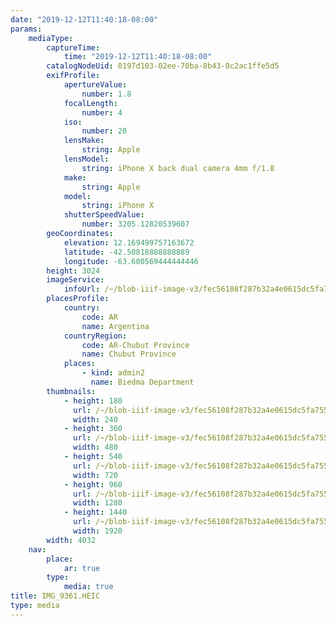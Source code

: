 ```yaml
---
date: "2019-12-12T11:40:18-08:00"
params:
    mediaType:
        captureTime:
            time: "2019-12-12T11:40:18-08:00"
        catalogNodeUid: 0197d103-02ee-70ba-8b43-0c2ac1ffe5d5
        exifProfile:
            apertureValue:
                number: 1.8
            focalLength:
                number: 4
            iso:
                number: 20
            lensMake:
                string: Apple
            lensModel:
                string: iPhone X back dual camera 4mm f/1.8
            make:
                string: Apple
            model:
                string: iPhone X
            shutterSpeedValue:
                number: 3205.12820539607
        geoCoordinates:
            elevation: 12.169499757163672
            latitude: -42.50818888888889
            longitude: -63.600569444444446
        height: 3024
        imageService:
            infoUrl: /~/blob-iiif-image-v3/fec56108f287b32a4e0615dc5fa755f1fec548b6abb8efc5e832c492461e94f6/info.json
        placesProfile:
            country:
                code: AR
                name: Argentina
            countryRegion:
                code: AR-Chubut Province
                name: Chubut Province
            places:
                - kind: admin2
                  name: Biedma Department
        thumbnails:
            - height: 180
              url: /~/blob-iiif-image-v3/fec56108f287b32a4e0615dc5fa755f1fec548b6abb8efc5e832c492461e94f6/full/240%2C180/0/default.jpg
              width: 240
            - height: 360
              url: /~/blob-iiif-image-v3/fec56108f287b32a4e0615dc5fa755f1fec548b6abb8efc5e832c492461e94f6/full/480%2C360/0/default.jpg
              width: 480
            - height: 540
              url: /~/blob-iiif-image-v3/fec56108f287b32a4e0615dc5fa755f1fec548b6abb8efc5e832c492461e94f6/full/720%2C540/0/default.jpg
              width: 720
            - height: 960
              url: /~/blob-iiif-image-v3/fec56108f287b32a4e0615dc5fa755f1fec548b6abb8efc5e832c492461e94f6/full/1280%2C960/0/default.jpg
              width: 1280
            - height: 1440
              url: /~/blob-iiif-image-v3/fec56108f287b32a4e0615dc5fa755f1fec548b6abb8efc5e832c492461e94f6/full/1920%2C1440/0/default.jpg
              width: 1920
        width: 4032
    nav:
        place:
            ar: true
        type:
            media: true
title: IMG_9361.HEIC
type: media
---
```

